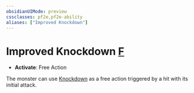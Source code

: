 ```yaml
---
obsidianUIMode: preview
cssclasses: pf2e,pf2e-ability
aliases: ["Improved Knockdown"]
---
```

# Improved Knockdown [F](rules/core-rulebook/chapter-9-playing-the-game.md#Actions "Free Action")

- **Activate**: Free Action

The monster can use [Knockdown](rules/abilities/knockdown.md) as a free action triggered by a hit with its initial attack.